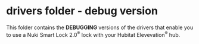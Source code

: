 # drivers folder - debug version

This folder contains the **DEBUGGING** versions of the drivers that enable you to use a Nuki Smart Lock 2.0<sup>&reg;</sup> lock with your Hubitat Elevevation<sup>&reg;</sup> hub.

